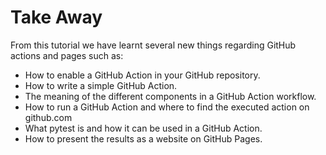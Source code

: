 # Take Away


From this tutorial we have learnt several new things regarding GitHub actions and pages such as:

- How to enable a GitHub Action in your GitHub repository.
- How to write a simple GitHub Action.
- The meaning of the different components in a GitHub Action workflow.
- How to run a GitHub Action and where to find the executed action on github.com
- What pytest is and how it can be used in a GitHub Action.
- How to present the results as a website on GitHub Pages.

